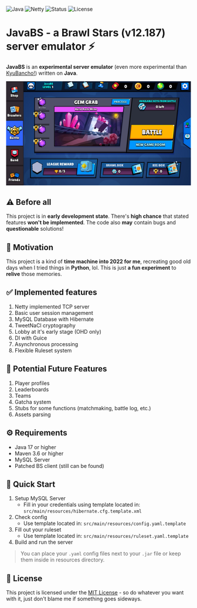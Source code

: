 ![Java](https://img.shields.io/badge/Java-17+-orange?logo=openjdk) ![Netty](https://img.shields.io/badge/Netty-4.x-blue) ![Status](                                                                                                                         https://img.shields.io/badge/Status-Early_Development-red) ![License](https://img.shields.io/badge/License-MIT-green)
# JavaBS - a Brawl Stars (v12.187) server emulator ⚡
**JavaBS** is an **experimental server emulator** (even more experimental than [KyuBancho!](https://gitlab.com/root-7325/kyu-bancho)) written on **Java**.

![Running JavaBS](screenshots/main.png)

## ⚠️ Before all
This project is in **early development state**. There's **high chance** that stated features **won't be implemented**. The code also **may** contain bugs and **questionable** solutions!

## 💭 Motivation
This project is a kind of **time machine into 2022 for me**, recreating good old days when I tried things in **Python**, lol. This is just **a fun experiment** to **relive** those memories. 

## ✅ Implemented features
1. Netty implemented TCP server
2. Basic user session management
3. MySQL Database with Hibernate
4. TweetNaCl cryptography
5. Lobby at it's early stage (OHD only)
6. DI with Guice
7. Asynchronous processing
8. Flexible Ruleset system

## 🚧 Potential Future Features
1. Player profiles
2. Leaderboards
3. Teams
4. Gatcha system
5. Stubs for some functions (matchmaking, battle log, etc.)
6. Assets parsing

## ⚙️ Requirements
- Java 17 or higher
- Maven 3.6 or higher
- MySQL Server
- Patched BS client (still can be found)

## 🚀 Quick Start
1. Setup MySQL Server
    - Fill in your credentials using template located in: `src/main/resources/hibernate.cfg.template.xml`
2. Check config
    - Use template located in: `src/main/resources/config.yaml.template`
3. Fill out your ruleset
    - Use template located in: `src/main/resources/ruleset.yaml.template`
4. Build and run the server

> You can place your `.yaml` config files next to your `.jar` file or keep them inside in resources directory.

## 📃 License
This project is licensed under the [MIT License](LICENSE) - so do whatever you want with it, just don't blame me if something goes sideways.
